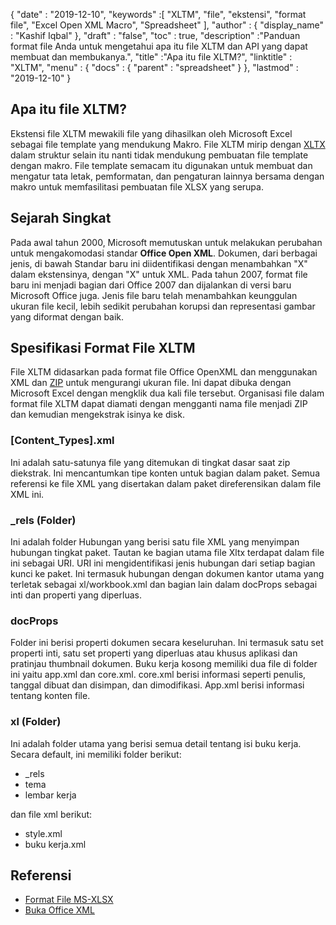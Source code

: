 {
  "date" : "2019-12-10",
  "keywords" :[ "XLTM", "file", "ekstensi", "format file", "Excel Open XML Macro", "Spreadsheet" ],
  "author" : {
    "display_name" : "Kashif Iqbal"
},
  "draft" : "false",
  "toc" : true,
  "description" :"Panduan format file Anda untuk mengetahui apa itu file XLTM dan API yang dapat membuat dan membukanya.",
  "title" :"Apa itu file XLTM?",
  "linktitle" : "XLTM",
  "menu" : {
    "docs" : {
      "parent" : "spreadsheet"
}
},
  "lastmod" : "2019-12-10"
}

## Apa itu file XLTM?

Ekstensi file XLTM mewakili file yang dihasilkan oleh Microsoft Excel sebagai file template yang mendukung Makro. File XLTM mirip dengan [XLTX](/id/spreadsheet/xltx/) dalam struktur selain itu nanti tidak mendukung pembuatan file template dengan makro. File template semacam itu digunakan untuk membuat dan mengatur tata letak, pemformatan, dan pengaturan lainnya bersama dengan makro untuk memfasilitasi pembuatan file XLSX yang serupa.

## Sejarah Singkat ##

Pada awal tahun 2000, Microsoft memutuskan untuk melakukan perubahan untuk mengakomodasi standar **Office Open XML**. Dokumen, dari berbagai jenis, di bawah Standar baru ini diidentifikasi dengan menambahkan "X" dalam ekstensinya, dengan "X" untuk XML. Pada tahun 2007, format file baru ini menjadi bagian dari Office 2007 dan dijalankan di versi baru Microsoft Office juga. Jenis file baru telah menambahkan keunggulan ukuran file kecil, lebih sedikit perubahan korupsi dan representasi gambar yang diformat dengan baik.

## Spesifikasi Format File XLTM ##

File XLTM didasarkan pada format file Office OpenXML dan menggunakan XML dan [ZIP](/id/compression/zip/) untuk mengurangi ukuran file. Ini dapat dibuka dengan Microsoft Excel dengan mengklik dua kali file tersebut. Organisasi file dalam format file XLTM dapat diamati dengan mengganti nama file menjadi ZIP dan kemudian mengekstrak isinya ke disk.

### [Content_Types].xml ###

Ini adalah satu-satunya file yang ditemukan di tingkat dasar saat zip diekstrak. Ini mencantumkan tipe konten untuk bagian dalam paket. Semua referensi ke file XML yang disertakan dalam paket direferensikan dalam file XML ini.

### \_rels (Folder) ###

Ini adalah folder Hubungan yang berisi satu file XML yang menyimpan hubungan tingkat paket. Tautan ke bagian utama file Xltx terdapat dalam file ini sebagai URI. URI ini mengidentifikasi jenis hubungan dari setiap bagian kunci ke paket. Ini termasuk hubungan dengan dokumen kantor utama yang terletak sebagai xl/workbook.xml dan bagian lain dalam docProps sebagai inti dan properti yang diperluas.

### docProps ###

Folder ini berisi properti dokumen secara keseluruhan. Ini termasuk satu set properti inti, satu set properti yang diperluas atau khusus aplikasi dan pratinjau thumbnail dokumen. Buku kerja kosong memiliki dua file di folder ini yaitu app.xml dan core.xml. core.xml berisi informasi seperti penulis, tanggal dibuat dan disimpan, dan dimodifikasi. App.xml berisi informasi tentang konten file.

### xl (Folder) ###

Ini adalah folder utama yang berisi semua detail tentang isi buku kerja. Secara default, ini memiliki folder berikut:

* \_rels
* tema
* lembar kerja

dan file xml berikut:

* style.xml
* buku kerja.xml

## Referensi ##

* [Format File MS-XLSX](https://msdn.microsoft.com/en-us/library/dd922181(v#office.12).aspx)
* [Buka Office XML](http://officeopenxml.com/anatomyofOOXML-xlsx.php)

